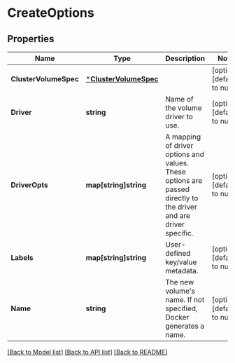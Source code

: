 # CreateOptions

## Properties
Name | Type | Description | Notes
------------ | ------------- | ------------- | -------------
**ClusterVolumeSpec** | [***ClusterVolumeSpec**](ClusterVolumeSpec.md) |  | [optional] [default to null]
**Driver** | **string** | Name of the volume driver to use. | [optional] [default to null]
**DriverOpts** | **map[string]string** | A mapping of driver options and values. These options are passed directly to the driver and are driver specific. | [optional] [default to null]
**Labels** | **map[string]string** | User-defined key/value metadata. | [optional] [default to null]
**Name** | **string** | The new volume&#39;s name. If not specified, Docker generates a name. | [optional] [default to null]

[[Back to Model list]](../README.md#documentation-for-models) [[Back to API list]](../README.md#documentation-for-api-endpoints) [[Back to README]](../README.md)


